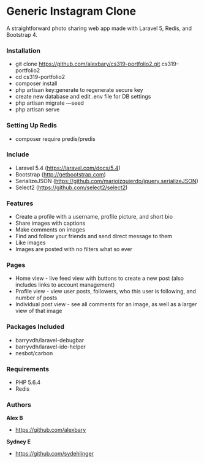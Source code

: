 # Generic Instagram Clone

A straightforward photo sharing web app made with Laravel 5, Redis, and Bootstrap 4.

### Installation
* git clone https://github.com/alexbary/cs319-portfolio2.git cs319-portfolio2
* cd cs319-portfolio2
* composer install
* php artisan key:generate to regenerate secure key
* create new database and edit .env file for DB settings
* php artisan migrate —seed
* php artisan serve

### Setting Up Redis
* composer require predis/predis


### Include
* Laravel 5.4 (https://laravel.com/docs/5.4)
* Bootstrap (http://getbootstrap.com)
* SerializeJSON (https://github.com/marioizquierdo/jquery.serializeJSON)
* Select2 (https://github.com/select2/select2)


### Features
* Create a profile with a username, profile picture, and short bio
* Share images with captions
* Make comments on images
* Find and follow your friends and send direct message to them
* Like images
* Images are posted with no filters what so ever

### Pages

* Home view - live feed view with buttons to create a new post (also includes links to account management)
* Profile view - view user posts, followers, who this user is following, and number of posts  
* Individual post view - see all comments for an image, as well as a larger view of that image

### Packages Included
* barryvdh/laravel-debugbar
* barryvdh/laravel-ide-helper
* nesbot/carbon

### Requirements
* PHP 5.6.4
* Redis


### Authors
**Alex B**
- https://github.com/alexbary

**Sydney E**
- https://github.com/sydehlinger
